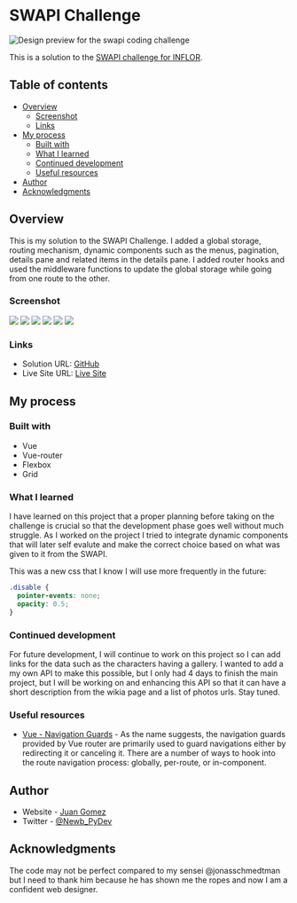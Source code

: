 # SWAPI Challenge

![Design preview for the swapi coding challenge](./images/screenshot-desktop.png)

This is a solution to the [SWAPI challenge for INFLOR](https://github.com/newbpydev/swapi-challenge).

## Table of contents

- [Overview](#overview)
  - [Screenshot](#screenshot)
  - [Links](#links)
- [My process](#my-process)
  - [Built with](#built-with)
  - [What I learned](#what-i-learned)
  - [Continued development](#continued-development)
  - [Useful resources](#useful-resources)
- [Author](#author)
- [Acknowledgments](#acknowledgments)

## Overview

This is my solution to the SWAPI Challenge. I added a global storage, routing
mechanism, dynamic components such as the menus, pagination, details pane and
related items in the details pane. I added router hooks and used the middleware
functions to update the global storage while going from one route to the other.

### Screenshot

![](./images/screenshot-desktop.png)
![](./images/screenshot-desktop-details.png)
![](./images/screenshot-desktop-films.png)
![](./images/screenshot-desktop-species.png)
![](./images/screenshot-tablet.png)
![](./images/screenshot-mobile2.png)

### Links

- Solution URL: [GitHub](https://github.com/newbpydev/05-3-column-preview-card-component-main)
- Live Site URL: [Live Site](https://cocky-poitras-2c8a95.netlify.app/)

## My process

### Built with

- Vue
- Vue-router
- Flexbox
- Grid

### What I learned

I have learned on this project that a proper planning before taking on the
challenge is crucial so that the development phase goes well without much
struggle. As I worked on the project I tried to integrate dynamic components
that will later self evalute and make the correct choice based on what was given
to it from the SWAPI.

This was a new css that I know I will use more frequently in the future:

```css
.disable {
  pointer-events: none;
  opacity: 0.5;
}
```

### Continued development

For future development, I will continue to work on this project so I can add
links for the data such as the characters having a gallery. I wanted to add a my
own API to make this possible, but I only had 4 days to finish the main project,
but I will be working on and enhancing this API so that it can have a short
description from the wikia page and a list of photos urls. Stay tuned.

### Useful resources

- [Vue - Navigation Guards](https://router.vuejs.org/guide/advanced/navigation-guards.html#in-component-guards) - As the name suggests, the navigation guards provided by Vue router are primarily used to guard navigations either by redirecting it or canceling it. There are a number of ways to hook into the route navigation process: globally, per-route, or in-component.

## Author

- Website - [Juan Gomez](https://www.newbpydev.com)
- Twitter - [@Newb_PyDev](https://twitter.com/Newb_PyDev)

## Acknowledgments

The code may not be perfect compared to my sensei @jonasschmedtman but I need
to thank him because he has shown me the ropes and now I am a confident web
designer.
